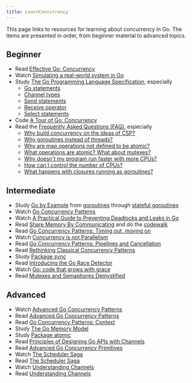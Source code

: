 ```yaml
---
title: LearnConcurrency
---
```


This page links to resources for learning about concurrency in Go.  The items are presented in order, from beginner material to advanced topics.

## Beginner
- Read [Effective Go: Concurrency](https://go.dev/doc/effective_go#concurrency)
- Watch [Simulating a real-world system in Go](https://www.youtube.com/watch?v=_YK0viplIl4)
- Study [The Go Programming Language Specification](https://go.dev/ref/spec), especially
    - [Go statements](https://go.dev/ref/spec#Go_statements)
    - [Channel types](https://go.dev/ref/spec#Channel_types)
    - [Send statements](https://go.dev/ref/spec#Send_statements)
    - [Receive operator](https://go.dev/ref/spec#Receive_operator)
    - [Select statements](https://go.dev/ref/spec#Select_statements)
- Code [A Tour of Go: Concurrency](http://tour.golang.org/concurrency/1)
- Read the [Frequently Asked Questions (FAQ)](https://go.dev/doc/faq), especially
    - [Why build concurrency on the ideas of CSP?](https://go.dev/doc/faq#csp)
    - [Why goroutines instead of threads?](https://go.dev/doc/faq#goroutines)
    - [Why are map operations not defined to be atomic?](https://go.dev/doc/faq#atomic_maps)
    - [What operations are atomic? What about mutexes?](https://go.dev/doc/faq#What_operations_are_atomic_What_about_mutexes)
    - [Why doesn't my program run faster with more CPUs?](https://go.dev/doc/faq#parallel_slow)
    - [How can I control the number of CPUs?](https://go.dev/doc/faq#number_cpus)
    - [What happens with closures running as goroutines?](https://go.dev/doc/faq#closures_and_goroutines)

## Intermediate
- Study [Go by Example](https://gobyexample.com) from [goroutines](https://gobyexample.com/goroutines) through [stateful goroutines](https://gobyexample.com/stateful-goroutines)
- Watch [Go Concurrency Patterns](https://talks.golang.org/2012/concurrency.slide#1)
- Watch [A Practical Guide to Preventing Deadlocks and Leaks in Go](https://www.youtube.com/watch?v=3EW1hZ8DVyw)
- Read [Share Memory By Communicating](https://go.dev/blog/share-memory-by-communicating) and do the [codewalk](https://go.dev/doc/codewalk/sharemem/)
- Read [Go Concurrency Patterns: Timing out, moving on](https://go.dev/blog/go-concurrency-patterns-timing-out-and)
- Watch [Concurrency is not Parallelism](http://talks.golang.org/2012/waza.slide#1)
- Read [Go Concurrency Patterns: Pipelines and Cancellation](https://go.dev/blog/pipelines)
- Read [Rethinking Classical Concurrency Patterns](/wiki/Go-Community-Slides#rethinking-classical-concurrency-patterns)
- Study [Package sync](https://pkg.go.dev/sync/)
- Read [Introducing the Go Race Detector](https://go.dev/blog/race-detector)
- Watch [Go: code that grows with grace](http://talks.golang.org/2012/chat.slide#1)
- Read [Mutexes and Semaphores Demystified](http://www.barrgroup.com/Embedded-Systems/How-To/RTOS-Mutex-Semaphore)

## Advanced
- Watch [Advanced Go Concurrency Patterns](https://go.dev/blog/advanced-go-concurrency-patterns)
- Read [Advanced Go Concurrency Patterns](http://talks.golang.org/2013/advconc.slide#1)
- Read [Go Concurrency Patterns: Context](https://go.dev/blog/context)
- Study [The Go Memory Model](https://go.dev/ref/mem)
- Study [Package atomic](https://pkg.go.dev/sync/atomic/)
- Read [Principles of Designing Go APIs with Channels](https://inconshreveable.com/07-08-2014/principles-of-designing-go-apis-with-channels/)
- Read [Advanced Go Concurrency Primitives](https://encore.dev/blog/advanced-go-concurrency)
- Watch [The Scheduler Saga](https://www.youtube.com/watch?v=YHRO5WQGh0k)
- Read [The Scheduler Saga](https://speakerdeck.com/kavya719/the-scheduler-saga)
- Watch [Understanding Channels](https://www.youtube.com/watch?v=KBZlN0izeiY)
- Read [Understanding Channels](https://speakerdeck.com/kavya719/understanding-channels)
